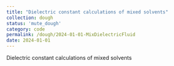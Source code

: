 ```yaml
---
title: "Dielectric constant calculations of mixed solvents"
collection: dough
status: 'mute_dough'
category: code
permalink: /dough/2024-01-01-MixDielectricFluid
date: 2024-01-01
---
```


Dielectric constant calculations of mixed solvents
